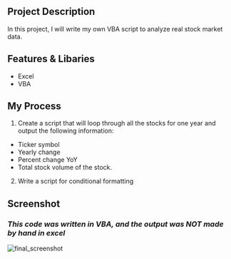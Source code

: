 ## Project Description

In this project, I will write my own VBA script to analyze real stock market data. 

## Features & Libaries

* Excel
* VBA 

## My Process

1. Create a script that will loop through all the stocks for one year and output the following information:
  * Ticker symbol
  * Yearly change 
  * Percent change YoY
  * Total stock volume of the stock.
2. Write a script for conditional formatting

## Screenshot
### ***This code was written in VBA, and the output was NOT made by hand in excel***

![final_screenshot](screenshots/final_screenshot.jpg)

